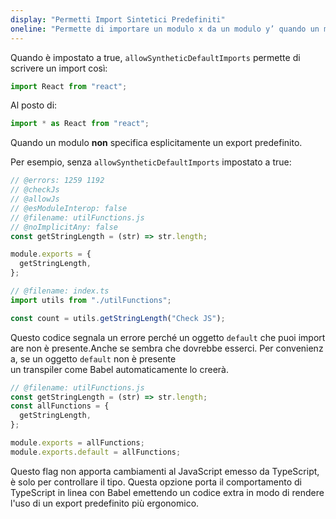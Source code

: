 ```yaml
---
display: "Permetti Import Sintetici Predefiniti"
oneline: "Permette di importare un modulo x da un modulo y’ quando un modulo non ha un’esportazione standard."
---
```


Quando è impostato a true, `allowSyntheticDefaultImports` permette di scrivere un import così:

```ts
import React from "react";
```

Al posto di:

```ts
import * as React from "react";
```

Quando un modulo **non** specifica esplicitamente un export predefinito.

Per esempio, senza `allowSyntheticDefaultImports` impostato a true:

```ts twoslash
// @errors: 1259 1192
// @checkJs
// @allowJs
// @esModuleInterop: false
// @filename: utilFunctions.js
// @noImplicitAny: false
const getStringLength = (str) => str.length;

module.exports = {
  getStringLength,
};

// @filename: index.ts
import utils from "./utilFunctions";

const count = utils.getStringLength("Check JS");
```

Questo codice segnala un errore perché un oggetto `default` che puoi importare non è presente.Anche se sembra che dovrebbe esserci. Per convenienza, se un oggetto `default` non è presente un transpiler come Babel automaticamente lo creerà.

```ts
// @filename: utilFunctions.js
const getStringLength = (str) => str.length;
const allFunctions = {
  getStringLength,
};

module.exports = allFunctions;
module.exports.default = allFunctions;
```

Questo flag non apporta cambiamenti al JavaScript emesso da TypeScript, è solo per controllare il tipo. Questa opzione porta il comportamento di TypeScript in linea con Babel emettendo un codice extra in modo di rendere l'uso di un export predefinito più ergonomico.
